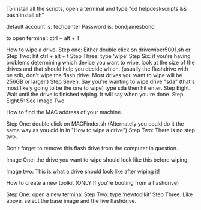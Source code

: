 To install all the scripts, open a terminal and type "cd helpdeskscripts && bash install.sh"


default account is:  techcenter
Password is: bondjamesbond

to open terminal: ctrl + alt + T

How to wipe a drive.
Step one: Either double click on drivewiper5001.sh or
Step Two: hit ctrl + alt + t
Step Three: type ‘wipe’
Step Six: if you're having problems determining which device you want to wipe, look at the size of the drives and that should help you decide which. (usually the flashdrive with be sdb, don't wipe the flash drive. Most drives you want to wipe will be 256GB or larger.)
Step Seven: Say you're wanting to wipe drive "sda" (that's most likely going to be the one to wipe) type sda then hit enter.
Step Eight. Wait until the drive is finished wiping. It will say when you're done.
Step Eight.5: See Image Two

How to find the MAC address of your machine.

Step One: double click on MACFinder.sh (Alternately you could do it the same way as you did in in "How to wipe a drive")
Step Two: There is no step two. 

Don't forget to remove this flash drive from the computer in question.


Image One: the drive you want to wipe should look like this before wiping.

Image two: This is what a drive should look like after wiping it!


How to create a new toolkit (ONLY If you’re booting from a flashdrive)

Step One: open a new terminal
Step Two: type ‘newtoolkit’
Step Three: Like above, select the base image and the live flashdrive.
